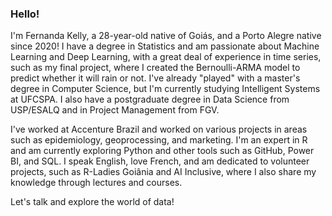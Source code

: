 ### Hello!

I'm Fernanda Kelly, a 28-year-old native of Goiás, and a Porto Alegre native since 2020! I have a degree in Statistics and am passionate about Machine Learning and Deep Learning, with a great deal of experience in time series, such as my final project, where I created the Bernoulli-ARMA model to predict whether it will rain or not. I've already "played" with a master's degree in Computer Science, but I'm currently studying Intelligent Systems at UFCSPA. I also have a postgraduate degree in Data Science from USP/ESALQ and in Project Management from FGV.

I've worked at Accenture Brazil and worked on various projects in areas such as epidemiology, geoprocessing, and marketing. I'm an expert in R and am currently exploring Python and other tools such as GitHub, Power BI, and SQL. I speak English, love French, and am dedicated to volunteer projects, such as R-Ladies Goiânia and AI Inclusive, where I also share my knowledge through lectures and courses.

Let's talk and explore the world of data!
